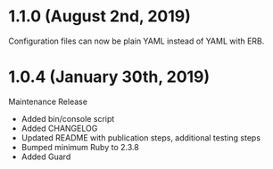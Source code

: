 # 1.1.0 (August 2nd, 2019)

Configuration files can now be plain YAML instead of YAML with ERB.

# 1.0.4 (January 30th, 2019)

Maintenance Release

* Added bin/console script
* Added CHANGELOG
* Updated README with publication steps, additional testing steps
* Bumped minimum Ruby to 2.3.8
* Added Guard
